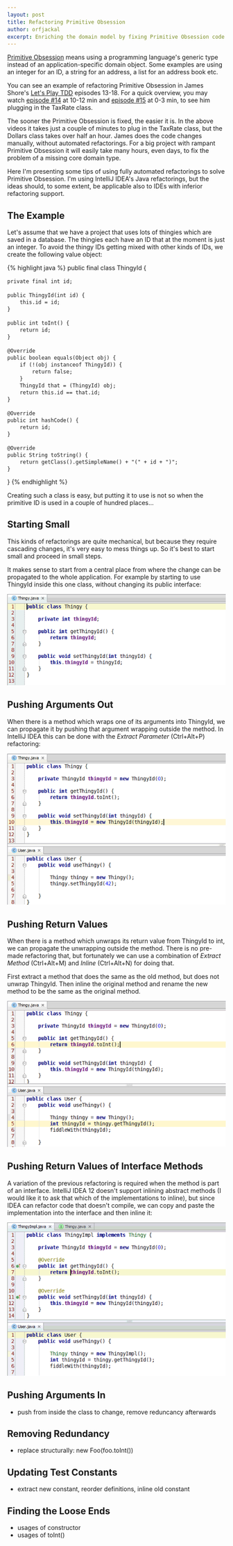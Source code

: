 ```yaml
---
layout: post
title: Refactoring Primitive Obsession
author: orfjackal
excerpt: Enriching the domain model by fixing Primitive Obsession code smells requires careful refactoring in small steps. Here I'm presenting some tips for doing that almost fully with automated refactorings, making it much faster and safer to do.
---
```


[Primitive Obsession](http://www.jamesshore.com/Blog/PrimitiveObsession.html) means using a programming language's generic type instead of an application-specific domain object. Some examples are using an integer for an ID, a string for an address, a list for an address book etc.

You can see an example of refactoring Primitive Obsession in James Shore's [Let's Play TDD](http://www.jamesshore.com/Blog/Lets-Play) episodes 13-18. For a quick overview, you may watch [episode #14](http://www.jamesshore.com/Blog/Lets-Play/Episode-14.html) at 10-12 min and [episode #15](http://www.jamesshore.com/Blog/Lets-Play/Episode-15.html) at 0-3 min, to see him plugging in the TaxRate class.

The sooner the Primitive Obsession is fixed, the easier it is. In the above videos it takes just a couple of minutes to plug in the TaxRate class, but the Dollars class takes over half an hour. James does the code changes manually, without automated refactorings. For a big project with rampant Primitive Obsession it will easily take many hours, even days, to fix the problem of a missing core domain type.

Here I'm presenting some tips of using fully automated refactorings to solve Primitive Obsession. I'm using IntelliJ IDEA's Java refactorings, but the ideas should, to some extent, be applicable also to IDEs with inferior refactoring support.


## The Example

Let's assume that we have a project that uses lots of thingies which are saved in a database. The thingies each have an ID that at the moment is just an integer. To avoid the thingy IDs getting mixed with other kinds of IDs, we create the following value object:

{% highlight java %}
public final class ThingyId {

    private final int id;

    public ThingyId(int id) {
        this.id = id;
    }

    public int toInt() {
        return id;
    }

    @Override
    public boolean equals(Object obj) {
        if (!(obj instanceof ThingyId)) {
            return false;
        }
        ThingyId that = (ThingyId) obj;
        return this.id == that.id;
    }

    @Override
    public int hashCode() {
        return id;
    }

    @Override
    public String toString() {
        return getClass().getSimpleName() + "(" + id + ")";
    }
}
{% endhighlight %}

Creating such a class is easy, but putting it to use is not so when the primitive ID is used in a couple of hundred places...


## Starting Small

This kinds of refactorings are quite mechanical, but because they require cascading changes, it's very easy to mess things up. So it's best to start small and proceed in small steps.

It makes sense to start from a central place from where the change can be propagated to the whole application. For example by starting to use ThingyId inside this one class, without changing its public interface:

![Animation](/img/refactoring-primitive-obsession/start.gif)


## Pushing Arguments Out

When there is a method which wraps one of its arguments into ThingyId, we can propagate it by pushing that argument wrapping outside the method. In IntelliJ IDEA this can be done with the *Extract Parameter* (Ctrl+Alt+P) refactoring:

![Animation](/img/refactoring-primitive-obsession/push-args-out.gif)


## Pushing Return Values

When there is a method which unwraps its return value from ThingyId to int, we can propagate the unwrapping outside the method. There is no pre-made refactoring that, but fortunately we can use a combination of *Extract Method* (Ctrl+Alt+M) and *Inline* (Ctrl+Alt+N) for doing that.

First extract a method that does the same as the old method, but does not unwrap ThingyId. Then inline the original method and rename the new method to be the same as the original method.

![Animation](/img/refactoring-primitive-obsession/push-retval.gif)


## Pushing Return Values of Interface Methods

A variation of the previous refactoring is required when the method is part of an interface. IntelliJ IDEA 12 doesn't support inlining abstract methods (I would like it to ask that which of the implementations to inline), but since IDEA can refactor code that doesn't compile, we can copy and paste the implementation into the interface and then inline it:

![Animation](/img/refactoring-primitive-obsession/push-retval-interface.gif)


## Pushing Arguments In

- push from inside the class to change, remove reduncancy afterwards


## Removing Redundancy

- replace structurally: new Foo(foo.toInt())


## Updating Test Constants

- extract new constant, reorder definitions, inline old constant


## Finding the Loose Ends

- usages of constructor
- usages of toInt()
